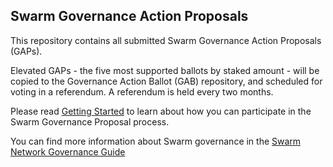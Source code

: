 ## Swarm Governance Action Proposals

This repository contains all submitted Swarm Governance Action Proposals (GAPs).

Elevated GAPs - the five most supported ballots by staked amount - will be copied to the Governance Action Ballot (GAB) repository, and scheduled for voting in a referendum. A referendum is held every two months.

Please read [Getting Started](https://github.com/swarmfund/networkgovernance/blob/master/docs/getting-started.md) to learn about how you can participate in the Swarm Governance Proposal process.

You can find more information about Swarm governance in the [Swarm Network Governance Guide](https://docs.swarmnetwork.org)
